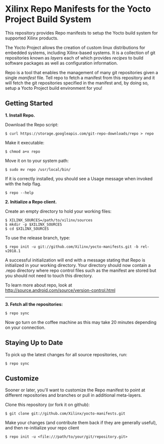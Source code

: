 Xilinx Repo Manifests for the Yocto Project Build System
=============================================
This repository provides Repo manifests to setup the Yocto build system for
supported Xilinx products.

The Yocto Project allows the creation of custom linux distributions for
embedded systems, including Xilinx-based systems.  It is a collection of git
repositories known as *layers* each of which provides *recipes* to build
software packages as well as configuration information.

Repo is a tool that enables the management of many git repositories given a
single *manifest* file.  Tell repo to fetch a manifest from this repository and
it will fetch the git repositories specified in the manifest and, by doing so,
setup a Yocto Project build environment for you!

Getting Started
---------------
**1.  Install Repo.**

Download the Repo script:

    $ curl https://storage.googleapis.com/git-repo-downloads/repo > repo

Make it executable:

    $ chmod a+x repo

Move it on to your system path:

    $ sudo mv repo /usr/local/bin/

If it is correctly installed, you should see a Usage message when invoked
with the help flag.

    $ repo --help

**2.  Initialize a Repo client.**

Create an empty directory to hold your working files:

    $ XILINX_SOURCES=/path/to/xilinx/sources
    $ mkdir -p $XILINX_SOURCES
    $ cd $XILINX_SOURCES


To use the release branch, type:

    $ repo init -u git://github.com/Xilinx/yocto-manifests.git -b rel-v2018.1

A successful initialization will end with a message stating that Repo is
initialized in your working directory. Your directory should now contain a
.repo directory where repo control files such as the manifest are stored but
you should not need to touch this directory.

To learn more about repo, look at http://source.android.com/source/version-control.html
***

**3.  Fetch all the repositories:**

    $ repo sync

Now go turn on the coffee machine as this may take 20 minutes depending on your
connection.

Staying Up to Date
------------------
To pick up the latest changes for all source repositories, run:

    $ repo sync

Customize
---------
Sooner or later, you'll want to customize the Repo manifest to point at
different repositories and branches or pull in additional meta-layers.

Clone this repository (or fork it on github):

    $ git clone git://github.com/Xilinx/yocto-manifests.git

Make your changes (and contribute them back if they are generally useful), and
then re-initialize your repo client

    $ repo init -u <file:///path/to/your/git/repository.git>
